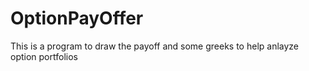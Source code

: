 # OptionPayOffer
This is a program to draw the payoff and some greeks to help anlayze option portfolios
